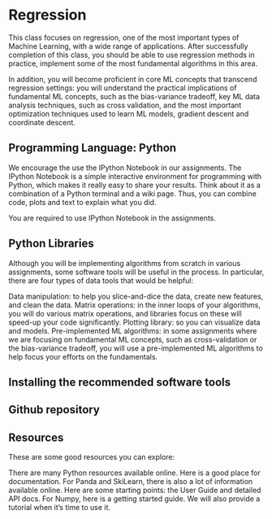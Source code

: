 # Regression

This class focuses on regression, one of the most important types of Machine Learning, with a wide range of applications. After successfully completion of this class, you should be able to use regression methods in practice, implement some of the most fundamental algorithms in this area. 

In addition, you will become proficient in core ML concepts that transcend regression settings: you will understand the practical implications of fundamental ML concepts, such as the bias-variance tradeoff, key ML data analysis techniques, such as cross validation, and the most important optimization techniques used to learn ML models, gradient descent and coordinate descent.

## Programming Language: Python
We encourage the use the IPython Notebook in our assignments. The IPython Notebook is a simple interactive environment for programming with Python, which makes it really easy to share your results. Think about it as a combination of a Python terminal and a wiki page. Thus, you can combine code, plots and text to explain what you did. 

You are required to use IPython Notebook in the assignments.

## Python Libraries

Although you will be implementing algorithms from scratch in various assignments, some software tools will be useful in the process. In particular, there are four types of data tools that would be helpful:

Data manipulation: to help you slice-and-dice the data, create new features, and clean the data.
Matrix operations: in the inner loops of your algorithms, you will do various matrix operations, and libraries focus on these will speed-up your code significantly.
Plotting library: so you can visualize data and models.
Pre-implemented ML algorithms: in some assignments where we are focusing on fundamental ML concepts, such as cross-validation or the bias-variance tradeoff, you will use a pre-implemented ML algorithms to help focus your efforts on the fundamentals.

## Installing the recommended software tools

## Github repository

## Resources

These are some good resources you can explore:

There are many Python resources available online. Here is a good place for documentation.
For Panda and SkiLearn, there is also a lot of information available online. 
Here are some starting points: the User Guide and detailed API docs.
For Numpy, here is a getting started guide. We will also provide a tutorial when it’s time to use it.
